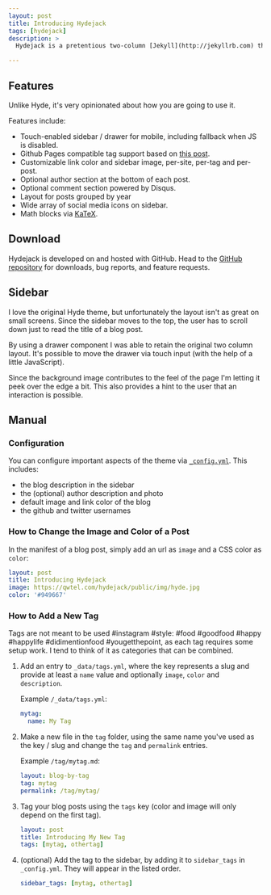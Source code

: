 ```yaml
---
layout: post
title: Introducing Hydejack
tags: [hydejack]
description: >
  Hydejack is a pretentious two-column [Jekyll](http://jekyllrb.com) theme, stolen by [`@qwtel`](https://twitter.com/qwtel) from [Hyde](http://hyde.getpoole.com). You could say it was.. [hydejacked](http://media3.giphy.com/media/makedRIckZBW8/giphy.gif).

---
```


## Features
Unlike Hyde, it's very opinionated about how you are going to use it.

Features include:

* Touch-enabled sidebar / drawer for mobile, including fallback when JS is disabled.
* Github Pages compatible tag support based on [this post][tag].
* Customizable link color and sidebar image, per-site, per-tag and per-post.
* Optional author section at the bottom of each post.
* Optional comment section powered by Disqus.
* Layout for posts grouped by year
* Wide array of social media icons on sidebar.
* Math blocks via [KaTeX](https://khan.github.io/KaTeX/).

## Download
Hydejack is developed on and hosted with GitHub. Head to the [GitHub repository](https://github.com/qwtel/hydejack) for downloads, bug reports, and feature requests.

## Sidebar
I love the original Hyde theme, but unfortunately the layout isn't as great on small screens.
Since the sidebar moves to the top, the user has to scroll down just to read the title of a blog post.

By using a drawer component I was able to retain the original two column layout. It's possible to move the drawer via touch input (with the help of a little JavaScript).

Since the background image contributes to the feel of the page I'm letting it peek over the edge a bit. This also provides a hint to the user that an interaction is possible.

## Manual

### Configuration
You can configure important aspects of the theme via [`_config.yml`](https://github.com/qwtel/hydejack/blob/master/_config.yml). This includes:

* the blog description in the sidebar
* the (optional) author description and photo
* default image and link color of the blog
* the github and twitter usernames

### How to Change the Image and Color of a Post
In the manifest of a blog post, simply add an url as `image` and a CSS color as `color`:

~~~yml
layout: post
title: Introducing Hydejack
image: https://qwtel.com/hydejack/public/img/hyde.jpg
color: '#949667'
~~~

### How to Add a New Tag
Tags are not meant to be used #instagram #style: #food #goodfood #happy #happylife #didimentionfood #yougetthepoint, as each tag requires some setup work. I tend to think of it as categories that can be combined.

1.  Add an entry to `_data/tags.yml`, where the key represents a slug and provide at least a `name` value and optionally `image`, `color` and `description`.

    Example `/_data/tags.yml`:

    ~~~yml
    mytag:
      name: My Tag
    ~~~

2.  Make a new file in the `tag` folder, using the same name you've used as the key / slug and change the `tag` and `permalink` entries.

    Example `/tag/mytag.md`:

    ~~~yml
    layout: blog-by-tag
    tag: mytag
    permalink: /tag/mytag/
    ~~~

3.  Tag your blog posts using the `tags` key (color and image will only depend on the first tag).

    ~~~yml
    layout: post
    title: Introducing My New Tag
    tags: [mytag, othertag]
    ~~~

4. (optional) Add the tag to the sidebar, by adding it to `sidebar_tags` in `_config.yml`.
   They will appear in the listed order.

   ~~~yml
   sidebar_tags: [mytag, othertag]
   ~~~

[tag]: http://www.minddust.com/post/tags-and-categories-on-github-pages/
